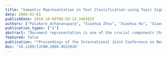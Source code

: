 ```yaml
---
title: "Semantic Representation in Text Classification using Topic Signature Mapping"
date: 2008-01-01
publishDate: 2019-10-09T06:50:14.340302Z
authors: ["Palakorn Achananuparp", "Xiaohua Zhou", "Xiaohua Hu", "Xiaodan Zhang"]
publication_types: ["1"]
abstract: "Document representation is one of the crucial components that determine the effectiveness of text classification tasks. Traditional document representation approaches typically adopt a popular bag-of-word method as the underlying document representation. Although it's a simple and efficient method, the major shortcoming of bag-of-word representation is in the independent of word feature assumption. Many researchers have attempted to address this issue by incorporating semantic information into document representation. In this paper, we study the effect of semantic representation on the effectiveness of text classification systems. We employed a novel semantic smoothing technique to derive semantic information in a form of mapping probability between topic signatures and single-word features. Two classifiers, Näive Bayes and Support Vector Machine, were selected to carry out the classification experiments. Overall, our topic-signature semantic representation approaches significantly outperformed traditional bag-of-word representation in most datasets. © 2008 IEEE."
featured: false
publication: "*Proceedings of the International Joint Conference on Neural Networks - IJCNN '08*"
doi: "10.1109/IJCNN.2008.4633926"
---
```


